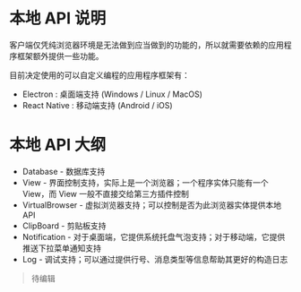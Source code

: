 # 本地 API 说明

客户端仅凭纯浏览器环境是无法做到应当做到的功能的，所以就需要依赖的应用程序框架额外提供一些功能。

目前决定使用的可以自定义编程的应用程序框架有：

- Electron : 桌面端支持 (Windows / Linux / MacOS)
- React Native : 移动端支持 (Android / iOS)

# 本地 API 大纲

- Database - 数据库支持
- View - 界面控制支持，实际上是一个浏览器；一个程序实体只能有一个 View，而 View 一般不直接交给第三方插件控制
- VirtualBrowser - 虚拟浏览器支持；可以控制是否为此浏览器实体提供本地 API
- ClipBoard - 剪贴板支持
- Notification - 对于桌面端，它提供系统托盘气泡支持；对于移动端，它提供推送下拉菜单通知支持
- Log - 调试支持；可以通过提供行号、消息类型等信息帮助其更好的构造日志


> 待编辑
